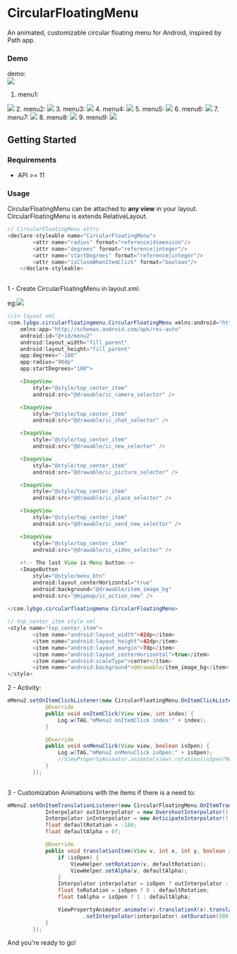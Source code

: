 # CircularFloatingMenu


An animated, customizable circular floating menu for Android, inspired by Path app.

### Demo
 demo:<br/>
 <img src="demoRes/20150824_181826_5-246.gif">
 1. menu1:
<img src="demoRes/20150825093207.png">
 2. menu2:
<img src="demoRes/20150825093250.png">
 3. menu3:
<img src="demoRes/20150825093309.png">
 4. menu4:
<img src="demoRes/20150825093347.png">
 5. menu5:
<img src="demoRes/20150825093417.png">
 6. menu6:
<img src="demoRes/20150825093435.png">
 7. menu7:
<img src="demoRes/20150825093500.png">
 8. menu8:
<img src="demoRes/20150825093518.png">
 9. menu9:
<img src="demoRes/20150825093555.png">

## Getting Started
### Requirements
- API >= 11

### Usage
CircularFloatingMenu can be attached to **any view** in your layout. CircularFloatingMenu is extends RelativeLayout. 

```java
// CircularFloatingMenu attrs
<declare-styleable name="CircularFloatingMenu">
        <attr name="radius" format="reference|dimension"/>
        <attr name="degrees" format="reference|integer"/>
        <attr name="startDegrees" format="reference|integer"/>
        <attr name="isCloseWhenItemClick" format="boolean"/>
    </declare-styleable>
	
```

1 - Create CircularFloatingMenu in layout.xml:
	
eg:<img src="demoRes/20150825093250.png">
```java
//in layout xml
<com.lybgo.circularfloatingmenu.CircularFloatingMenu xmlns:android="http://schemas.android.com/apk/res/android"
    xmlns:app="http://schemas.android.com/apk/res-auto"
    android:id="@+id/menu2"
    android:layout_width="fill_parent"
    android:layout_height="fill_parent"
    app:degrees="-180"
    app:radius="90dp"
    app:startDegrees="180">

    <ImageView
        style="@style/top_center_item"
        android:src="@drawable/ic_camera_selector" />

    <ImageView
        style="@style/top_center_item"
        android:src="@drawable/ic_chat_selector" />

    <ImageView
        style="@style/top_center_item"
        android:src="@drawable/ic_new_selector" />

    <ImageView
        style="@style/top_center_item"
        android:src="@drawable/ic_picture_selector" />

    <ImageView
        style="@style/top_center_item"
        android:src="@drawable/ic_place_selector" />

    <ImageView
        style="@style/top_center_item"
        android:src="@drawable/ic_send_new_selector" />

    <ImageView
        style="@style/top_center_item"
        android:src="@drawable/ic_video_selector" />
        
	<!-- The last View is Menu button-->
    <ImageButton
        style="@style/menu_btn"
        android:layout_centerHorizontal="true"
        android:background="@drawable/item_image_bg"
        android:src="@mipmap/ic_action_new" />

</com.lybgo.circularfloatingmenu.CircularFloatingMenu>
	
// top_center_item style xml
<style name="top_center_item">
        <item name="android:layout_width">42dp</item>
        <item name="android:layout_height">42dp</item>
        <item name="android:layout_margin">7dp</item>
        <item name="android:layout_centerHorizontal">true</item>
        <item name="android:scaleType">center</item>
        <item name="android:background">@drawable/item_image_bg</item>
</style>
```

2 - Activity:

```java
mMenu2.setOnItemClickListener(new CircularFloatingMenu.OnItemClickListener() {
            @Override
            public void onItemClick(View view, int index) {
                Log.w(TAG,"mMenu2 onItemClick index:" + index);
            }

            @Override
            public void onMenuClick(View view, boolean isOpen) {
                Log.w(TAG,"mMenu2 onMenuClick isOpen:" + isOpen);
                //ViewPropertyAnimator.animate(view).rotation(isOpen?90:0).setDuration(300).start();//Customization Animations of Menu button
            }
        });
 
```

3 - Customization Animations with the items if  there is a need to:

```java
mMenu2.setOnItemTranslationListener(new CircularFloatingMenu.OnItemTranslationListener() {
            Interpolator outInterpolator = new OvershootInterpolator();
            Interpolator inInterpolator = new AnticipateInterpolator();
            float defaultRotation = -180;
            float defaultAlpha = 0f;

            @Override
            public void translationItem(View v, int x, int y, boolean isOpen) {
                if (isOpen) {
                    ViewHelper.setRotation(v, defaultRotation);
                    ViewHelper.setAlpha(v, defaultAlpha);
                }
                Interpolator interpolator = isOpen ? outInterpolator : inInterpolator;
                float toRotation = isOpen ? 0 : defaultRotation;
                float toAlpha = isOpen ? 1 : defaultAlpha;

                ViewPropertyAnimator.animate(v).translationX(x).translationY(y).rotation(toRotation).alpha(toAlpha)
                        .setInterpolator(interpolator).setDuration(500).start();
            }
        });
```
And you're ready to go!



